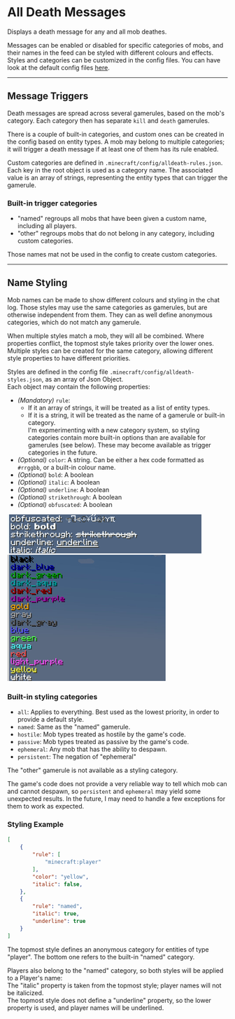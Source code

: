 # All Death Messages

Displays a death message for any and all mob deathes.

Messages can be enabled or disabled for specific categories of mobs, and their names in the feed can be styled with different colours and effects.  
Styles and categories can be customized in the config files. You can have look at the default config files [here](https://github.com/Estecka/mc-ALL-Death-Messages/tree/HEAD/src/main/resources/config).

----

## Message Triggers
Death messages are spread across several gamerules, based on the mob's category. Each category then has separate `kill` and `death` gamerules.

There is a couple of built-in categories, and custom ones can be created in the config based on entity types.
A mob may belong to multiple categories; it will trigger a death message if at least one of them has its rule enabled.

Custom categories are defined in `.minecraft/config/alldeath-rules.json`.  
Each key in the root object is used as a category name. The associated value is an array of strings, representing the entity types that can trigger the gamerule.

### Built-in trigger categories
- "named" regroups all mobs that have been given a custom name, including all players.
- "other" regroups mobs that do not belong in any category, including custom categories.

Those names mat not be used in the config to create custom categories.

----

## Name Styling

Mob names can be made to show different colours and styling in the chat log. Those styles may use the same categories as gamerules, but are otherwise independent from them. They can as well define anonymous categories, which do not match any gamerule.

When multiple styles match a mob, they will all be combined. Where properties conflict, the topmost style takes priority over the lower ones.  
Multiple styles can be created for the same category, allowing different style properties to have different priorities.


Styles are defined in the config file `.minecraft/config/alldeath-styles.json`, as an array of Json Object.  
Each object may contain the following properties:
- _(Mandatory)_ `rule`:  
	- If it an array of strings, it will be treated as a list of entity types.
	- If it is a string, it will be treated as the name of a gamerule or built-in category.   
      I'm expmerimenting with a new category system, so styling categories contain more built-in options than are available for gamerules (see below). These may become available as trigger categories in the future.
- _(Optional)_ `color`: A string. Can be either a hex code formatted as `#rrggbb`, or a built-in colour name.
- _(Optional)_ `bold`: A boolean
- _(Optional)_ `italic`: A boolean
- _(Optional)_ `underline`: A boolean
- _(Optional)_ `strikethrough`: A boolean
- _(Optional)_ `obfuscated`: A boolean

![Styles](./doc/Style.gif)  
![Colour Names](./doc/Colours.jpg)

### Built-in styling categories
- `all`: Applies to everything. Best used as the lowest priority, in order to provide a default style.
- `named`: Same as the "named" gamerule.
- `hostile`: Mob types treated as hostile by the game's code.
- `passive`: Mob types treated as passive by the game's code.
- `ephemeral`: Any mob that has the ability to despawn.
- `persistent`: The negation of "ephemeral"  

The "other" gamerule is not available as a styling category.

The game's code does not provide a very reliable way to tell which mob can and cannot despawn, so `persistent` and `ephemeral` may yield some unexpected results. In the future, I may need to handle a few exceptions for them to work as expected.

### Styling Example
```json
[
	{
		"rule": [
			"minecraft:player"
		],
		"color": "yellow",
		"italic": false,
	},
	{
		"rule": "named",
		"italic": true,
		"underline": true
	}
]
```

The topmost style defines an anonymous category for entities of type "player". The bottom one refers to the built-in "named" category.

Players also belong to the "named" category, so both styles will be applied to a Player's name:  
The "italic" property is taken from the topmost style; player names will not be italicized.  
The topmost style does not define a "underline" property, so the lower property is used, and player names will be underlined.
